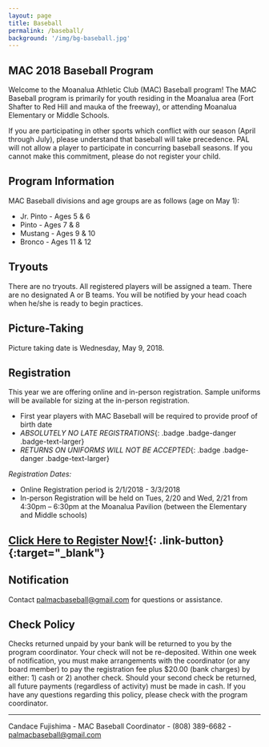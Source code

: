 ```yaml
---
layout: page
title: Baseball
permalink: /baseball/
background: '/img/bg-baseball.jpg'
---
```


MAC 2018 Baseball Program
----------------------------------
Welcome to the Moanalua Athletic Club (MAC) Baseball program! The MAC Baseball program is primarily for youth residing in the Moanalua area (Fort Shafter to Red Hill and mauka of the freeway), or attending Moanalua Elementary or Middle Schools.

If you are participating in other sports which conflict with our season (April through July), please understand that baseball will take precedence. PAL will not allow a player to participate in concurring baseball seasons. If you cannot make this commitment, please do not register your child.

Program Information
-------------------
MAC Baseball divisions and age groups are as follows (age on May 1):  

* Jr. Pinto - Ages 5 & 6
* Pinto - Ages 7 & 8
* Mustang - Ages 9 & 10
* Bronco - Ages 11 & 12

Tryouts
-------
There are no tryouts. All registered players will be assigned a team. There are no designated A or B teams. You will be notified by your head coach when he/she is ready to begin practices.

Picture-Taking
--------------
Picture taking date is Wednesday, May 9, 2018.

Registration
------------
This year we are offering online and in-person registration. Sample uniforms will be available for sizing at the in-person registration.
* First year players with MAC Baseball will be required to provide proof of birth date
* *ABSOLUTELY NO LATE REGISTRATIONS*{: .badge .badge-danger .badge-text-larger}
* *RETURNS ON UNIFORMS WILL NOT BE ACCEPTED*{: .badge .badge-danger .badge-text-larger}

*Registration Dates:*
* Online Registration period is 2/1/2018 - 3/3/2018
* In-person Registration will be held on Tues, 2/20 and Wed, 2/21 from 4:30pm – 6:30pm at the Moanalua Pavilion (between the Elementary and Middle schools)

## [Click Here to Register Now!](https://goo.gl/forms/VyH0vk51AtUDOqB92){: .link-button}{:target="_blank"}

Notification
------------

Contact [palmacbaseball@gmail.com](mailto:palmacbaseball@gmail.com)  for questions or assistance.

Check Policy
------------
Checks returned unpaid by your bank will be returned to you by the program coordinator. 
Your check will not be re-deposited. Within one week of notification, you must make arrangements with the coordinator
 (or any board member) to pay the registration fee plus $20.00 (bank charges) by either: 1) cash or 2) another check.
  Should your second check be returned, all future payments (regardless of activity) must be made in cash.
   If you have any questions regarding this policy, please check with the program coordinator.

---

Candace Fujishima - MAC Baseball Coordinator - (808) 389-6682 - [palmacbaseball@gmail.com](mailto:palmacbaseball@gmail.com) 
